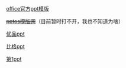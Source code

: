 [office官方ppt模版](http://www.officeplus.cn)

~~[pptos模版网](www.pptos.com)~~（目前暂时打不开，我也不知道为啥）

[优品ppt](http://www.ypppt.com)

[比格ppt](http://www.tretars.com)

[第1ppt](http://www.1ppt.com)


